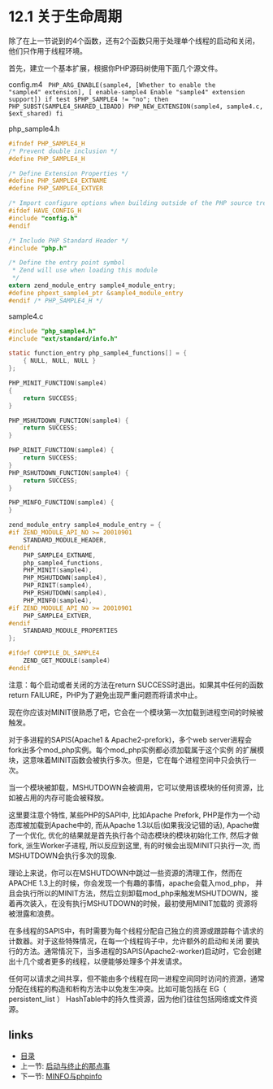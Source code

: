 # 12.1 关于生命周期

除了在上一节说到的4个函数，还有2个函数只用于处理单个线程的启动和关闭，他们只作用于线程环境。

首先，建立一个基本扩展，根据你PHP源码树使用下面几个源文件。

config.m4
<code>
PHP_ARG_ENABLE(sample4,
    [Whether to enable the "sample4" extension],
    [ enable-sample4 Enable "sample4" extension support])
if test $PHP_SAMPLE4 != "no"; then
    PHP_SUBST(SAMPLE4_SHARED_LIBADD)
    PHP_NEW_EXTENSION(sample4, sample4.c, $ext_shared)
fi
</code>

php_sample4.h
````c
#ifndef PHP_SAMPLE4_H
/* Prevent double inclusion */
#define PHP_SAMPLE4_H

/* Define Extension Properties */
#define PHP_SAMPLE4_EXTNAME
#define PHP_SAMPLE4_EXTVER

/* Import configure options when building outside of the PHP source tree */
#ifdef HAVE_CONFIG_H
#include "config.h"
#endif

/* Include PHP Standard Header */
#include "php.h"

/* Define the entry point symbol
 * Zend will use when loading this module
 */
extern zend_module_entry sample4_module_entry;
#define phpext_sample4_ptr &sample4_module_entry
#endif /* PHP_SAMPLE4_H */
````

sample4.c
````c
#include "php_sample4.h"
#include "ext/standard/info.h"

static function_entry php_sample4_functions[] = {
    { NULL, NULL, NULL }
};

PHP_MINIT_FUNCTION(sample4)
{
    return SUCCESS;
}

PHP_MSHUTDOWN_FUNCTION(sample4) {
    return SUCCESS;
}

PHP_RINIT_FUNCTION(sample4) {
    return SUCCESS;
}
PHP_RSHUTDOWN_FUNCTION(sample4) {
    return SUCCESS;
}

PHP_MINFO_FUNCTION(sample4) {
}

zend_module_entry sample4_module_entry = {
#if ZEND_MODULE_API_NO >= 20010901
    STANDARD_MODULE_HEADER,
#endif
    PHP_SAMPLE4_EXTNAME,
    php_sample4_functions,
    PHP_MINIT(sample4),
    PHP_MSHUTDOWN(sample4),
    PHP_RINIT(sample4),
    PHP_RSHUTDOWN(sample4),
    PHP_MINFO(sample4),
#if ZEND_MODULE_API_NO >= 20010901
    PHP_SAMPLE4_EXTVER,
#endif
    STANDARD_MODULE_PROPERTIES
};

#ifdef COMPILE_DL_SAMPLE4
    ZEND_GET_MODULE(sample4)
#endif
````

注意：每个启动或者关闭的方法在return SUCCESS时退出。如果其中任何的函数return FAILURE，PHP为了避免出现严重问题而将请求中止。

现在你应该对MINIT很熟悉了吧，它会在一个模块第一次加载到进程空间的时候被触发。

对于多进程的SAPIS(Apache1 & Apache2-prefork)，多个web server进程会fork出多个mod_php实例。每个mod_php实例都必须加载属于这个实例
的扩展模块，这意味着MINIT函数会被执行多次。但是，它在每个进程空间中只会执行一次。

当一个模块被卸载，MSHUTDOWN会被调用，它可以使用该模块的任何资源，比如被占用的内存可能会被释放。

这里要注意个特性, 某些PHP的SAPI中, 比如Apache Prefork, PHP是作为一个动态库被加载到Apache中的, 而从Apache 1.3以后(如果我没记错的话), Apache做了一个优化, 优化的结果就是首先执行各个动态模块的模块初始化工作, 然后才做fork, 派生Worker子进程, 所以反应到这里, 有的时候会出现MINIT只执行一次, 而MSHUTDOWN会执行多次的现象.

理论上来说，你可以在MSHUTDOWN中跳过一些资源的清理工作，然而在APACHE 1.3上的时候，你会发现一个有趣的事情，apache会载入mod_php，
并且会执行所以的MINIT方法，然后立刻卸载mod_php来触发MSHUTDOWN，接着再次装入，在没有执行MSHUTDOWN的时候，最初使用MINIT加载的
资源将被泄露和浪费。

在多线程的SAPIS中，有时需要为每个线程分配自己独立的资源或跟踪每个请求的计数器。对于这些特殊情况，在每一个线程钩子中，允许额外的启动和关闭
要执行的方法。通常情况下，当多进程的SAPIS(Apache2-worker)启动时，它会创建出十几个或者更多的线程，以便能够处理多个并发请求。

任何可以请求之间共享，但不能由多个线程在同一进程空间同时访问的资源，通常分配在线程的构造和析构方法中以免发生冲突。比如可能包括在
EG（ persistent_list ） HashTable中的持久性资源，因为他们往往​​包括网络或文件资源。

## links
   * [目录](</book/preface.md>)
   * 上一节: [启动与终止的那点事](</book/chapt12/12.md>)
   * 下一节: [MINFO与phpinfo](</book/chapt12/12.2.md>)

